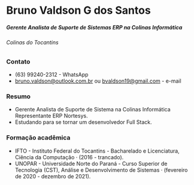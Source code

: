 # Bruno Valdson G dos Santos

##### Gerente Analista de Suporte de Sistemas ERP na Colinas Informática

###### Colinas do Tocantins



### Contato

- (63) 99240-2312 - WhatsApp
- bruno.valdson@outlook.com.br ou bvaldson19@gmail.com - e-mail



### Resumo

- Gerente Analista de Suporte de Sistema na Colinas Informática Representante ERP Nortesys.
- Estudando para se tornar um desenvolvedor Full Stack.



### Formação acadêmica



- IFTO - Instituto Federal do Tocantins - Bacharelado e Licenciatura, Ciência da Computação · (2016 - trancado).
- UNOPAR - Universidade Norte do Paraná - Curso Superior de Tecnologia (CST), Análise e Desenvolvimento de Sistemas · (fevereiro de 2020 - dezembro de 2021).





